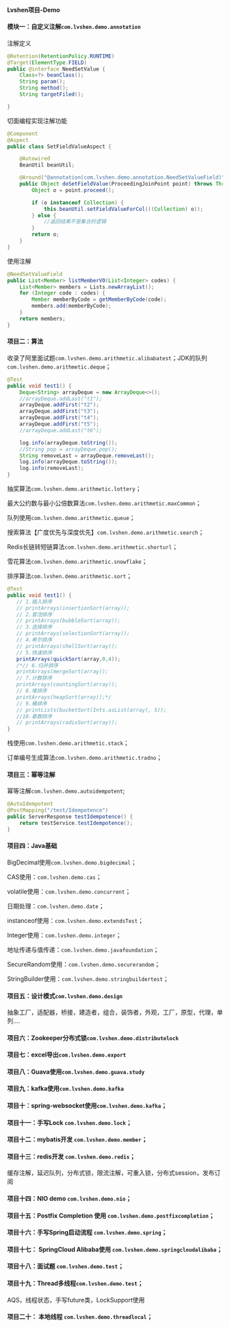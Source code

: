 #### Lvshen项目-Demo

#### 模块一：自定义注解`com.lvshen.demo.annotation`

注解定义

```java
@Retention(RetentionPolicy.RUNTIME)
@Target(ElementType.FIELD)
public @interface NeedSetValue {
    Class<?> beanClass();
    String param();
    String method();
    String targetFiled();

}
```

切面编程实现注解功能

```java
@Component
@Aspect
public class SetFieldValueAspect {

    @Autowired
    BeanUtil beanUtil;

    @Around("@annotation(com.lvshen.demo.annotation.NeedSetValueField)")
    public Object doSetFieldValue(ProceedingJoinPoint point) throws Throwable {
        Object o = point.proceed();

        if (o instanceof Collection) {
            this.beanUtil.setFieldValueForCol(((Collection) o));
        } else {
            //返回结果不是集合的逻辑
        }
        return o;
    }
}
```

使用注解

```java
@NeedSetValueField
public List<Member> listMemberVO(List<Integer> codes) {
    List<Member> members = Lists.newArrayList();
    for (Integer code : codes) {
        Member memberByCode = getMemberByCode(code);
        members.add(memberByCode);
    }
    return members;
}
```

#### 项目二：算法

收录了阿里面试题`com.lvshen.demo.arithmetic.alibabatest`；JDK的队列`com.lvshen.demo.arithmetic.deque`；

```java
@Test
public void test1() {
    Deque<String> arrayDeque = new ArrayDeque<>();
    //arrayDeque.addLast("t1");
    arrayDeque.addFirst("t2");
    arrayDeque.addFirst("t3");
    arrayDeque.addFirst("t4");
    arrayDeque.addFirst("t5");
    //arrayDeque.addLast("t6");

    log.info(arrayDeque.toString());
    //String pop = arrayDeque.pop();
    String removeLast = arrayDeque.removeLast();
    log.info(arrayDeque.toString());
    log.info(removeLast);
}
```

抽奖算法`com.lvshen.demo.arithmetic.lottery`；

最大公约数与最小公倍数算法`com.lvshen.demo.arithmetic.maxCommon`；

队列使用`com.lvshen.demo.arithmetic.queue`；

搜索算法【广度优先与深度优先】`com.lvshen.demo.arithmetic.search`；

Redis长链转短链算法`com.lvshen.demo.arithmetic.shorturl`；

雪花算法`com.lvshen.demo.arithmetic.snowflake`；

排序算法`com.lvshen.demo.arithmetic.sort`；

```Java
@Test
public void test1() {
   // 1.插入排序
   // printArrays(insertionSort(array));
   // 2.冒泡排序
   // printArrays(bubbleSort(array));
   // 3.选择排序
   // printArrays(selectionSort(array));
   // 4.希尔排序
   // printArrays(shellSort(array));
   // 5.快速排序
   printArrays(quickSort(array,0,4));
   /*// 6.归并排序
   printArrays(mergeSort(array));
   // 7.计数排序
   printArrays(countingSort(array));
   // 8.堆排序
   printArrays(heapSort(array));*/
   // 9.桶排序
   // printLists(bucketSort(Ints.asList(array), 5));
   //10.基数排序
   // printArrays(radixSort(array));
}
```

栈使用`com.lvshen.demo.arithmetic.stack`；

订单编号生成算法`com.lvshen.demo.arithmetic.tradno`；

#### 项目三：幂等注解

幂等注解`com.lvshen.demo.autoidempotent`;

```java
@AutoIdempotent
@PostMapping("/test/Idempotence")
public ServerResponse testIdempotence() {
    return testService.testIdempotence();
}
```

#### 项目四：Java基础

BigDecimal使用`com.lvshen.demo.bigdecimal`；

CAS使用：`com.lvshen.demo.cas`；

volatile使用：`com.lvshen.demo.concurrent`；

日期处理：`com.lvshen.demo.date`；

instanceof使用：`com.lvshen.demo.extendsTest`；

Integer使用：`com.lvshen.demo.integer`；

地址传递与值传递：`com.lvshen.demo.javafoundation`；

SecureRandom使用：`com.lvshen.demo.securerandom`；

StringBuilder使用：`com.lvshen.demo.stringbuildertest`；

#### 项目五：设计模式`com.lvshen.demo.design`

抽象工厂，适配器，桥接，建造者，组合，装饰者，外观，工厂，原型，代理，单列....

#### 项目六：Zookeeper分布式锁`com.lvshen.demo.distributelock`

#### 项目七：excel导出`com.lvshen.demo.export`

#### 项目八：Guava使用`com.lvshen.demo.guava.study`

#### 项目九：kafka使用`com.lvshen.demo.kafka`

#### 项目十：spring-websocket使用`com.lvshen.demo.kafka`；

#### 项目十一：手写Lock  `com.lvshen.demo.lock`；

#### 项目十二：mybatis开发 `com.lvshen.demo.member`；

#### 项目十三：redis开发 `com.lvshen.demo.redis`；

缓存注解，延迟队列，分布式锁，限流注解，可重入锁，分布式session，发布订阅

#### 项目十四：NIO demo `com.lvshen.demo.nio`；

#### 项目十五：Postfix Completion 使用 `com.lvshen.demo.postfixcompletion`；

#### 项目十六：手写Spring启动流程 `com.lvshen.demo.spring`；

#### 项目十七： SpringCloud Alibaba使用 `com.lvshen.demo.springcloudalibaba`；

#### 项目十八：面试题 `com.lvshen.demo.test`；

#### 项目十九：Thread多线程`com.lvshen.demo.test`；

AQS，线程状态，手写future类，LockSupport使用

#### 项目二十： 本地线程 `com.lvshen.demo.threadlocal`；

